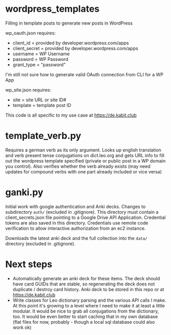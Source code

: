 # wordpress_templates
Filling in template posts to generate new posts in WordPress

wp_oauth.json requires:
* client_id = provided by developer.wordpress.com/apps
* client_secret = provided by developer.wordpress.com/apps
* username = WP Username
* password = WP Password
* grant_type = "password"

I'm still not sure how to generate valid OAuth connection from CLI for a WP App

wp_site.json requires:
* site = site URL or site ID#
* template = template post ID

This code is all specific to my use case at https://de.kabit.club

# template_verb.py

Requires a german verb as its only argument. Looks up english translation and verb present tense conjugations on dict.leo.org and gets URL info to fill out the wordpress template specified (private or public post in a WP domain you control). Also verifies whether the verb already exists (may need updates for compound verbs with one part already included or vice versa)

# ganki.py

Initial work with google authentication and Anki decks. Changes to subdirectory `auth/` (excluded in .gitignore). This directory must contain a client_secrets.json file pointing to a Google Drive API Application. Credential tokens are also saved in this directory. Credentials use remote code verification to allow interactive authorization from an ec2 instance.

Downloads the latest anki deck and the full collection into the `data/` directory (excluded in .gitignore).

# Next steps

* Automatically generate an anki deck for these items. The deck should have card GUIDs that are stable, so regenerating the deck does not duplicate / destroy card history. Anki deck to be stored in this repo or at https://de.kabit.club
* Write classes for Leo dictionary parsing and the various API calls I make. At this point it's growing to a level where I need to make it at least a little modular. It would be nice to grab all conjugations from the dictionary, too. It would be even better to start caching that in my own database (flat files for now, probably - though a local sql database could also work ok)

